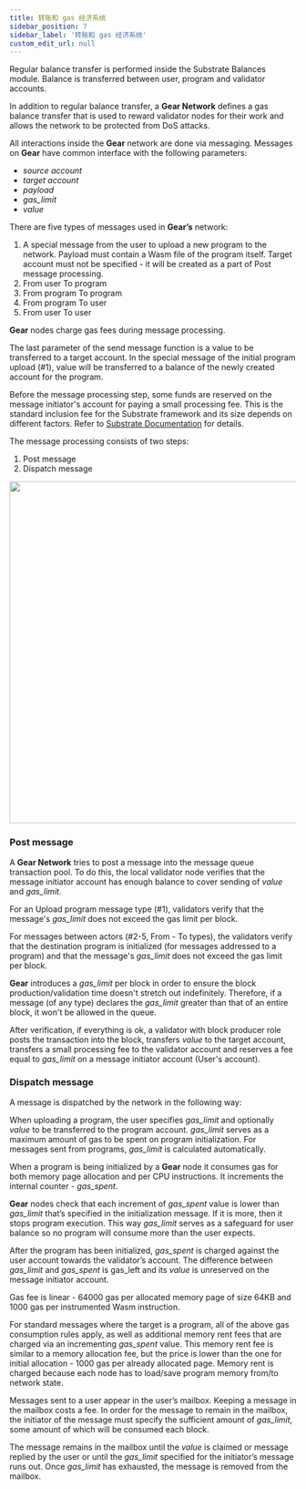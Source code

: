 ```yaml
---
title: 转账和 gas 经济系统
sidebar_position: 7
sidebar_label: '转账和 gas 经济系统'
custom_edit_url: null
---
```


Regular balance transfer is performed inside the Substrate Balances module. Balance is transferred between user, program and validator accounts.

In addition to regular balance transfer, a **Gear Network** defines a gas balance transfer that is used to reward validator nodes for their work and allows the network to be protected from DoS attacks.

All interactions inside the **Gear** network are done via messaging. Messages on **Gear** have common interface with the following parameters:
- _source account_
- _target account_
- _payload_
- _gas_limit_
- _value_

There are five types of messages used in **Gear’s** network:
1. A special message from the user to upload a new program to the network. Payload must contain a Wasm file of the program itself. Target account must not be specified - it will be created as a part of Post message processing.
2. From user To program
3. From program To program
4. From program To user
5. From user To user

**Gear** nodes charge gas fees during message processing.

The last parameter of the send message function is a value to be transferred to a target account. In the special message of the initial program upload (#1), value will be transferred to a balance of the newly created account for the program.

Before the message processing step, some funds are reserved on the message initiator's account for paying a small processing fee. This is the standard inclusion fee for the Substrate framework and its size depends on different factors. Refer to [Substrate Documentation](https://docs.substrate.io/v3/runtime/weights-and-fees/) for details.

The message processing consists of two steps:
1. Post message
2. Dispatch message

<center><img src="../img/balance-transfers.jpg" width="600" /></center>

### Post message

A **Gear Network** tries to post a message into the message queue transaction pool. To do this, the local validator node verifies that the message initiator account has enough balance to cover sending of _value_ and _gas_limit_.

For an Upload program message type (#1), validators verify that the message's _gas_limit_ does not exceed the gas limit per block.

For messages between actors (#2-5, From - To types), the validators verify that the destination program is initialized (for messages addressed to a program) and that the message's _gas_limit_ does not exceed the gas limit per block.

**Gear** introduces a _gas_limit_ per block in order to ensure the block production/validation time doesn't stretch out indefinitely. Therefore, if a message (of any type) declares the _gas_limit_ greater than that of an entire block, it won't be allowed in the queue.

After verification, if everything is ok, a validator with block producer role posts the transaction into the block, transfers _value_ to the target account, transfers a small processing fee to the validator account and reserves a fee equal to _gas_limit_ on a message initiator account (User's account).

### Dispatch message

A message is dispatched by the network in the following way:

When uploading a program, the user specifies _gas_limit_ and optionally _value_ to be transferred to the program account. _gas_limit_ serves as a maximum amount of gas to be spent on program initialization. For messages sent from programs, _gas_limit_ is calculated automatically.

When a program is being initialized by a **Gear** node it consumes gas for both memory page allocation and per CPU instructions. It increments the internal counter - _gas_spent_.

**Gear** nodes check that each increment of _gas_spent_ value is lower than _gas_limit_ that’s specified in the initialization message. If it is more, then it stops program execution. This way _gas_limit_ serves as a safeguard for user balance so no program will consume more than the user expects.

After the program has been initialized, _gas_spent_ is charged against the user account towards the validator’s account. The difference between _gas_limit_ and _gas_spent_ is gas_left and its _value_ is unreserved on the message initiator account.

Gas fee is linear - 64000 gas per allocated memory page of size 64KB and 1000 gas per instrumented Wasm instruction.

For standard messages where the target is a program, all of the above gas consumption rules apply, as well as additional memory rent fees that are charged via an incrementing _gas_spent_ value. This memory rent fee is similar to a memory allocation fee, but the price is lower than the one for initial allocation - 1000 gas per already allocated page. Memory rent is charged because each node has to load/save program memory from/to network state.

Messages sent to a user appear in the user’s mailbox. Keeping a message in the mailbox costs a fee. In order for the message to remain in the mailbox, the initiator of the message must specify the sufficient amount of _gas_limit_, some amount of which will be consumed each block.

The message remains in the mailbox until the _value_ is claimed or message replied by the user or until the _gas_limit_ specified for the initiator’s message runs out. Once _gas_limit_ has exhausted, the message is removed from the mailbox.
